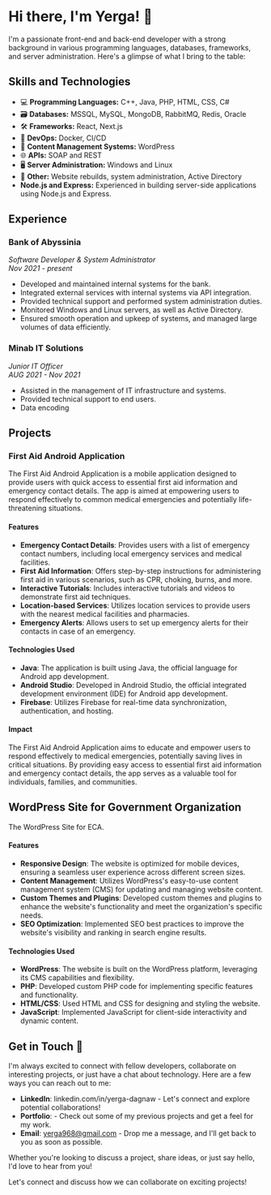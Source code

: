 # Hi there, I'm Yerga! 👋

I'm a passionate front-end and back-end developer with a strong background in various programming languages, databases, frameworks, and server administration. Here's a glimpse of what I bring to the table:

## Skills and Technologies

- 💻 **Programming Languages:** C++, Java, PHP, HTML, CSS, C#
- 🗃️ **Databases:** MSSQL, MySQL, MongoDB, RabbitMQ, Redis, Oracle
- 🛠️ **Frameworks:** React, Next.js
- 🚀 **DevOps:** Docker, CI/CD
- 📝 **Content Management Systems:** WordPress
- 🌐 **APIs:** SOAP and REST
- 🖥️ **Server Administration:** Windows and Linux
- 🔄 **Other:** Website rebuilds, system administration, Active Directory
-  **Node.js and Express:** Experienced in building server-side applications using Node.js and Express.


## Experience

### Bank of Abyssinia
*Software Developer & System Administrator*  
*Nov 2021 - present*

- Developed and maintained internal systems for the bank.
- Integrated external services with internal systems via API integration.
- Provided technical support and performed system administration duties.
- Monitored Windows and Linux servers, as well as Active Directory.
- Ensured smooth operation and upkeep of systems, and managed large volumes of data efficiently.
### Minab IT Solutions
*Junior IT Officer*  
*AUG 2021 - Nov 2021*

- Assisted in the management of IT infrastructure and systems.
- Provided technical support to end users.
- Data encoding

## Projects

### First Aid Android Application

The First Aid Android Application is a mobile application designed to provide users with quick access to essential first aid information and emergency contact details. The app is aimed at empowering users to respond effectively to common medical emergencies and potentially life-threatening situations.

#### Features

- **Emergency Contact Details**: Provides users with a list of emergency contact numbers, including local emergency services and medical facilities.
- **First Aid Information**: Offers step-by-step instructions for administering first aid in various scenarios, such as CPR, choking, burns, and more.
- **Interactive Tutorials**: Includes interactive tutorials and videos to demonstrate first aid techniques.
- **Location-based Services**: Utilizes location services to provide users with the nearest medical facilities and pharmacies.
- **Emergency Alerts**: Allows users to set up emergency alerts for their contacts in case of an emergency.

#### Technologies Used

- **Java**: The application is built using Java, the official language for Android app development.
- **Android Studio**: Developed in Android Studio, the official integrated development environment (IDE) for Android app development.
- **Firebase**: Utilizes Firebase for real-time data synchronization, authentication, and hosting.

#### Impact

The First Aid Android Application aims to educate and empower users to respond effectively to medical emergencies, potentially saving lives in critical situations. By providing easy access to essential first aid information and emergency contact details, the app serves as a valuable tool for individuals, families, and communities.

## WordPress Site for Government Organization

The WordPress Site for ECA.

#### Features

- **Responsive Design**: The website is optimized for mobile devices, ensuring a seamless user experience across different screen sizes.
- **Content Management**: Utilizes WordPress's easy-to-use content management system (CMS) for updating and managing website content.
- **Custom Themes and Plugins**: Developed custom themes and plugins to enhance the website's functionality and meet the organization's specific needs.
- **SEO Optimization**: Implemented SEO best practices to improve the website's visibility and ranking in search engine results.

#### Technologies Used

- **WordPress**: The website is built on the WordPress platform, leveraging its CMS capabilities and flexibility.
- **PHP**: Developed custom PHP code for implementing specific features and functionality.
- **HTML/CSS**: Used HTML and CSS for designing and styling the website.
- **JavaScript**: Implemented JavaScript for client-side interactivity and dynamic content.
## Get in Touch 🚀

I'm always excited to connect with fellow developers, collaborate on interesting projects, or just have a chat about technology. Here are a few ways you can reach out to me:

- **LinkedIn**: linkedin.com/in/yerga-dagnaw - Let's connect and explore potential collaborations!
- **Portfolio**: - Check out some of my previous projects and get a feel for my work.
- **Email**: yerga968@gmail.com - Drop me a message, and I'll get back to you as soon as possible.

Whether you're looking to discuss a project, share ideas, or just say hello, I'd love to hear from you!

Let's connect and discuss how we can collaborate on exciting projects!
